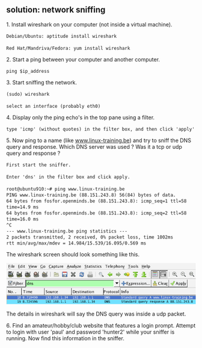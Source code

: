 ## solution: network sniffing

1\. Install wireshark on your computer (not inside a virtual machine).

    Debian/Ubuntu: aptitude install wireshark

    Red Hat/Mandriva/Fedora: yum install wireshark

2\. Start a ping between your computer and another computer.

    ping $ip_address

3\. Start sniffing the network.

    (sudo) wireshark

    select an interface (probably eth0)

4\. Display only the ping echo\'s in the top pane using a filter.

    type 'icmp' (without quotes) in the filter box, and then click 'apply'

5\. Now ping to a name (like www.linux-training.be) and try to sniff the
DNS query and response. Which DNS server was used ? Was it a tcp or udp
query and response ?

    First start the sniffer.

    Enter 'dns' in the filter box and click apply.

    root@ubuntu910:~# ping www.linux-training.be
    PING www.linux-training.be (88.151.243.8) 56(84) bytes of data.
    64 bytes from fosfor.openminds.be (88.151.243.8): icmp_seq=1 ttl=58 time=14.9 ms
    64 bytes from fosfor.openminds.be (88.151.243.8): icmp_seq=2 ttl=58 time=16.0 ms
    ^C
    --- www.linux-training.be ping statistics ---
    2 packets transmitted, 2 received, 0% packet loss, time 1002ms
    rtt min/avg/max/mdev = 14.984/15.539/16.095/0.569 ms

The wireshark screen should look something like this.

![](images/wireshark_dns_sniff.png)

The details in wireshark will say the DNS query was inside a udp packet.

6\. Find an amateur/hobby/club website that features a login prompt.
Attempt to login with user \'paul\' and password \'hunter2\' while your
sniffer is running. Now find this information in the sniffer.
